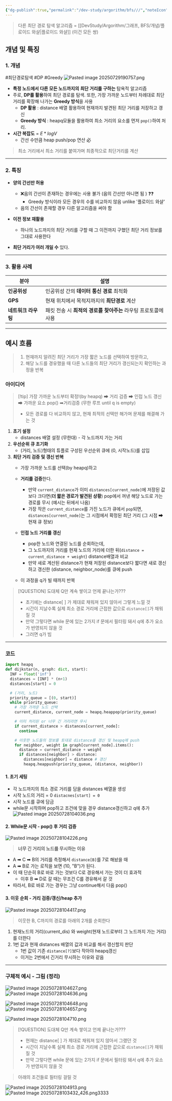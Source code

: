 ```yaml
---
{"dg-publish":true,"permalink":"/dev-study/argorithm/bfs///","noteIcon":"","created":"2025-07-27T23:18:28.348+09:00","updated":"2025-08-01T00:10:55.313+09:00"}
---
```




> 다른 최단 경로 탐색 알고리즘 = [[DevStudy/Argorithm/그래프, BFS/개념/플로이드 와샬\|플로이드 와샬]]  (이건 모든 쌍)

## 개념 및 특징 

### 1. 개념 
#최단경로탐색   #DP  #Greedy
![Pasted image 20250729190757.png](/img/user/supporter/image/Pasted%20image%2020250729190757.png)
- **특정 노드에서 다른 모든 노드까지의** **최단 거리를 구하는** 탐욕적 알고리즘
- 주로, **DP를 활용**하여 최단 경로를 탐색. 또한, 가장 가까운 노드부터 차례대로 최단 거리를 확장해 나가는 **Greedy 방식**을 사용  
	- **DP 활용** : distance 배열 활용하여 현재까지 발견된 최단 거리를 저장하고 갱신
	- **Greedy 방식** : heapq모듈을 활용하여 최소 거리의 요소를 먼저 `pop()`하여 처리. 
- **시간 복잡도** = $E*logV$
	- 간선 수만큼 heap push/pop 연산 必

> 최소 거리에서 최소 거리를 붙여가며 최종적으로 최단거리를 계산 


---
### 2. 특징 

- **양의 간선만 허용** 
	- ❌음의 간선이 존재하는 경우에는 사용 불가 (음의 간선만 아니면 됨 ) ❓❓
		- Greedy 방식이라 모든 경우의 수를 비교하지 않음 unlike '플로이드 와샬'
	- 음의 간선이 존재할 경우 다른 알고리즘을 써야 함 

- **이전 정보 재활용**
	- 하나의 노드까지의 최단 거리를 구할 때 그 이전까지 구했던 최단 거리 정보를 그대로 사용한다
	  
- **최단 거리가 여러 개일 수** 있다.

---
### 3. 활용 사례

| 분야           | 설명                                    |
| ------------ | ------------------------------------- |
| **인공위성**     | 인공위성 간의 **데이터 통신 경로** 최적화             |
| **GPS**      | 현재 위치에서 목적지까지의 **최단경로** 계산            |
| **네트워크 라우팅** | 패킷 전송 시 **최적의 경로를 찾아주는** 라우팅 프로토콜에 사용 |

---


## 예시 흐름
> 1) 현재까지 알려진 최단 거리가 가장 짧은 노드를 선택하여 방문하고,
> 2) 해당 노드를 경유했을 때 다른 노드들의 최단 거리가 갱신되는지 확인하는 과정을 반복 


### 아이디어 

>[!tip] 가장 가까운 노드부터 확정!(by heapq) ➡ 거리 검증 ➡ 인접 노드 갱신 ➡ 가까운 요소 pop() ➡거리검증 (무한 루프 until q is empty)
>- 모든 경로를 다 비교하지 않고, 현재 최적의 선택만 해가며 문제를 해결해 가는 것 

1. **초기 설정** 
	- distances 배열 설정 (무한대) - 각 노드까지 가는 거리 
2. **우선순위 큐 초기화**
	- (거리, 노드)형태의 튜플로 구성된 우선순위 큐에 (0, 시작노드)를 삽입 
3. **최단 거리 검증 및 갱신 반복**
	- 가장 가까운 노드를 선택(by heapq)하고 
	- **거리를 검증**한다. 
		- 만약 `current_distance`가 이미 `distances[current_node]`에 저장된 값보다 크다면(**더 짧은 경로가 발견된 상황**) pop에서 꺼낸 해당 노드로 가는 경로를 무시 (예시는 뒤에서 나옴)
		- 가장 작은 `current_distance`를 가진 노드가 큐에서 `pop`되면, `distances[current_node]`는 그 시점에서 확정된 최단 거리 (그 시점 ➡ 현재 큐 정보)
		  
	- **인접 노드 거리를 갱신** 
		- pop한 노드와 연결된 노드를 순회하는데,
		- 그 노드까지의 거리를 현재 노드의 거리에 더한 뒤(`distance = current_distance + weight`) distance배열과 비교 
		- 만약 새로 계산된 distance가 현재 저장된 distance보다 짧다면 새로 갱신하고 갱신한 (distance, neighbor_node)를 큐에 push 
	- 이 과정을 q가 빌 때까지 반복 

>[!QUESTION] 도대체 Q만 계속 쌓이고 언제 끝나는가???
>- 초기에는 distance[ ] 가 제대로 채워져 있지 않아서 그렇게 느낄 것 
>- 시간이 지날수록 실제 최소 경로 거리에 근접한 값으로 `distance[]`가 채워질 것 
>- 만약 그렇다면 while 문에 있는 2가지 if 문에서 필터링 돼서 q에 추가 요소가 반영되지 않을 것 
>- 그러면 q가 빔



--- 
### 코드 

```python
import heapq
def dijkstar(n, graph: dict, start):
  INF = float('inf')
  distances = [INF] * (n+1)
  distances[start] = 0

  # (거리, 노드)
  priority_queue = [(0, start)]
  while priority_queue:
    # 가장 가까운 노드 선택
    current_distance, current_node = heapq.heappop(priority_queue)

    # 이미 처리된 or 너무 긴 거리라면 무시
    if current_distance > distances[current_node]:
      continue

    # 이웃한 노드들의 정보를 토대로 distance를 갱신 및 heapq에 push
    for neighbor, weight in graph[current_node].items():
      distance = current_distance + weight
      if distances[neighbor] > distance:
        distances[neighbor] = distance # 갱신
        heapq.heappush(priority_queue, (distance, neighbor))
```

#### 1. 초기 세팅 
- 각 노드까지의 최소 경로 거리를 담을 distances 배열을 생성 
- 시작 노드의 거리 = 0  `distacnes[start] = 0`
- 시작 노드를 큐에 담금 
- while문 시작하며 pop하고 조건에 맞을 경우 distance갱신하고 q에 추가 
![Pasted image 20250728104036.png](/img/user/supporter/image/Pasted%20image%2020250728104036.png)


#### 2. While문 시작 - pop() 후 거리 검증 
![Pasted image 20250728104226.png](/img/user/supporter/image/Pasted%20image%2020250728104226.png)


>**너무 긴 거리의 노드를 무시하는 이유**
- A ➡ C ➡ B의 거리를 측정해서 `distance[B]`를 7로 해놨을 때
- A ➡ B로 가는 로직을 보면 (10, "B")가 된다.
- 이 때 단순히 B로 바로 가는 것보다 C로 경유해서 가는 것이 더 효과적
	- 이후 B ➡ D로 갈 때는 무조건 C를 경유해서 갈 것 
- 따라서, B로 바로 가는 경우는 그냥 continue해서 다음 pop()

#### 3. 이웃 순회 - 거리 검증/갱신/heap 추가 
![Pasted image 20250728104417.png](/img/user/supporter/image/Pasted%20image%2020250728104417.png)

> 이웃한 B, C까지의 경로를 아래의 2개를 순회한다
1. 현재노드의 거리(current_dis) 와 weight(현재 노드로부터 그 노드까지 가는 거리)를 더한다
2. 1번 값과 현재 distances 배열의 값과 비교를 해서 갱신할지 판단 
	- 1번 값이  기존 `distance[?]`보다 작아야 heapq갱신
	- 이거는 2번에서 긴거리 무시하는 이유와 같음

---
### 구체적 예시 - 그림 (정리)

![Pasted image 20250728104627.png](/img/user/supporter/image/Pasted%20image%2020250728104627.png)
![Pasted image 20250728104636.png](/img/user/supporter/image/Pasted%20image%2020250728104636.png)


![Pasted image 20250728104648.png](/img/user/supporter/image/Pasted%20image%2020250728104648.png)![Pasted image 20250728104657.png](/img/user/supporter/image/Pasted%20image%2020250728104657.png)

![Pasted image 20250728104710.png](/img/user/supporter/image/Pasted%20image%2020250728104710.png)

>[!QUESTION] 도대체 Q만 계속 쌓이고 언제 끝나는가???
>- 현재는 distance[ ] 가 제대로 채워져 있지 않아서 그랬던 것 
>- 시간이 지날수록 실제 최소 경로 거리에 근접한 값으로 `distance[]`가 채워질 것 
>- 만약 그렇다면 while 문에 있는 2가지 if 문에서 필터링 돼서 q에 추가 요소가 반영되지 않을 것 

> 아래의 조건들로 필터링 걸릴 것 

![Pasted image 20250728104913.png](/img/user/supporter/image/Pasted%20image%2020250728104913.png)
![Pasted Image 20250728103432_426.png](/img/user/supporter/image/Pasted%20Image%2020250728103432_426.png)3333